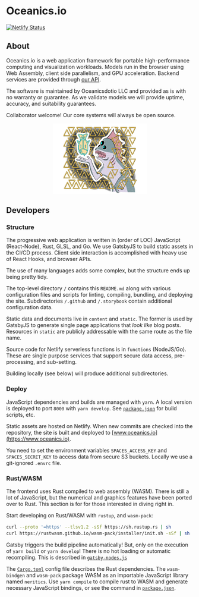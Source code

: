 # Oceanics.io

[![Netlify Status](https://api.netlify.com/api/v1/badges/ad77195f-da0a-428f-ad2d-8dc5f45b3858/deploy-status)](https://app.netlify.com/sites/oceanicsdotio/deploys)

## About

Oceanics.io is a web application framework for portable high-performance computing and visualization workloads. Models run in the browser using Web Assembly, client side parallelism, and GPU acceleration. Backend services are provided through [our API](https://graph.oceanics.io).

The software is maintained by Oceanicsdotio LLC and provided as is with no warranty or guarantee. As we validate models we will provide uptime, accuracy, and suitability guarantees.

Collaborator welcome! Our core systems will always be open source.

<p align="center">
  <img width="50%" height="50%" src="content/assets/dagan.png">
</p>

## Developers

### Structure

The progressive web application is written in (order of LOC) JavaScript (React-Node), Rust, GLSL, and Go. We use GatsbyJS to build static assets in the CI/CD process. Client side interaction is accomplished with heavy use of React Hooks, and browser APIs.

The use of many languages adds some complex, but the structure ends up being pretty tidy.

The top-level directory `/` contains this `README.md` along with various configuration files and scripts for linting, compiling, bundling, and deploying the site. Subdirectories `/.github` and `/.storybook` contain additional configuration data.

Static data and documents live in `content` and `static`. The former is used by GatsbyJS to generate single page applications that _look like_ blog posts. Resources in `static` are publicly addressable with the same route as the file name.

Source code for Netlify serverless functions is in `functions` (NodeJS/Go). These are single purpose services that support secure data access, pre-processing, and sub-setting.

Building locally (see below) will produce additional subdirectories.  

### Deploy

JavaScript dependencies and builds are managed with `yarn`. A local version is deployed to port `8000` with `yarn develop`. See [`package.json`](/package.json) for build scripts, etc.

Static assets are hosted on Netlify. When new commits are checked into the repository, the site is built and deployed to [www.oceanics.io](https://www.oceanics.io).

You need to set the environment variables `SPACES_ACCESS_KEY` and `SPACES_SECRET_KEY` to access data from secure S3 buckets. Locally we use a git-ignored `.envrc` file.

### Rust/WASM

The frontend uses Rust compiled to web assembly (WASM). There is still a lot of JavaScript, but the numerical and graphics features have been ported over to Rust. This section is for for those interested in diving right in.

Start developing on Rust/WASM with `rustup`, and `wasm-pack`:

```bash
curl --proto '=https' --tlsv1.2 -sSf https://sh.rustup.rs | sh
curl https://rustwasm.github.io/wasm-pack/installer/init.sh -sSf | sh
```

Gatsby triggers the build pipeline automatically! But, only on the execution of `yarn build` or `yarn develop`! There is no hot loading or automatic recompiling. This is described in [`gatsby-nodes.js`](/gatsby-node.js)

The [`Cargo.toml`](/Cargo.toml) config file describes the Rust dependencies. The `wasm-bindgen` and `wasm-pack` package WASM as an importable JavaScript library named `neritics`. Use `yarn compile` to compile rust to WASM and generate necessary JavaScript bindings, or see the command in [`package.json`](/package.json).
